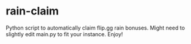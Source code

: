 # rain-claim
Python script to automatically claim flip.gg rain bonuses. Might need to slightly edit main.py to fit your instance. Enjoy!
